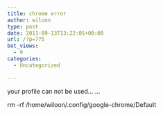 ```yaml
---
title: chrome error
author: wiloon
type: post
date: 2011-09-13T13:22:05+00:00
url: /?p=775
bot_views:
  - 9
categories:
  - Uncategorized

---
```

your profile can not be used... ...

rm -rf /home/wiloon/.config/google-chrome/Default